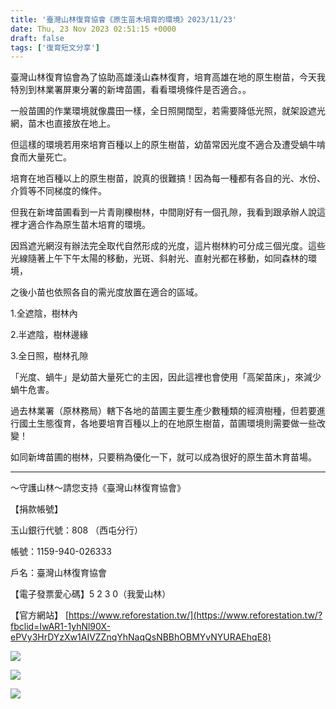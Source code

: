 ```yaml
---
title: '臺灣山林復育協會《原生苗木培育的環境》2023/11/23'
date: Thu, 23 Nov 2023 02:51:15 +0000
draft: false
tags: ['復育短文分享']
---
```


臺灣山林復育協會為了協助高雄淺山森林復育，培育高雄在地的原生樹苗，今天我特別到林業署屏東分署的新埤苗圃，看看環境條件是否適合。。

一般苗圃的作業環境就像農田一樣，全日照開闊型，若需要降低光照，就架設遮光網，苗木也直接放在地上。

但這樣的環境若用來培育百種以上的原生樹苗，幼苗常因光度不適合及遭受蝸牛啃食而大量死亡。

培育在地百種以上的原生樹苗，說真的很難搞！因為每一種都有各自的光、水份、介質等不同梯度的條件。

但我在新埤苗圃看到一片青剛櫟樹林，中間剛好有一個孔隙，我看到跟承辦人說這裡才適合作為原生苗木培育的環境。

因爲遮光網沒有辦法完全取代自然形成的光度，這片樹林約可分成三個光度。這些光線隨著上午下午太陽的移動，光斑、斜射光、直射光都在移動，如同森林的環境，

之後小苗也依照各自的需光度放置在適合的區域。

1.全遮陰，樹林內

2.半遮陰，樹林邊緣

3.全日照，樹林孔隙

「光度、蝸牛」是幼苗大量死亡的主因，因此這裡也會使用「高架苗床」，來減少蝸牛危害。

過去林業署（原林務局）轄下各地的苗圃主要生產少數種類的經濟樹種，但若要進行國土生態復育，各地要培育百種以上的在地原生樹苗，苗圃環境則需要做一些改變！

如同新埤苗圃的樹林，只要稍為優化一下，就可以成為很好的原生苗木育苗場。

* * *

～守護山林～請您支持《臺灣山林復育協會》

【捐款帳號】

玉山銀行代號：808 （西屯分行）

帳號：1159-940-026333

戶名：臺灣山林復育協會

【電子發票愛心碼】5 2 3 0（我愛山林）

【官方網站】 [https://www.reforestation.tw/](https://www.reforestation.tw/?fbclid=IwAR1-1yhNl90X-ePVy3HrDYzXw1AIVZZnqYhNaqQsNBBhOBMYvNYURAEhqE8)

![](https://www.reforestation.tw/wp-content/uploads/2024/01/404315375_7296194597066784_1314663925308310390_n.jpg)

![](https://www.reforestation.tw/wp-content/uploads/2024/01/404316244_7294389447247299_8718284361609144510_n-1-768x1024.jpg)

![](https://www.reforestation.tw/wp-content/uploads/2024/01/404340685_7296195523733358_1986715604027866994_n-1024x768.jpg)